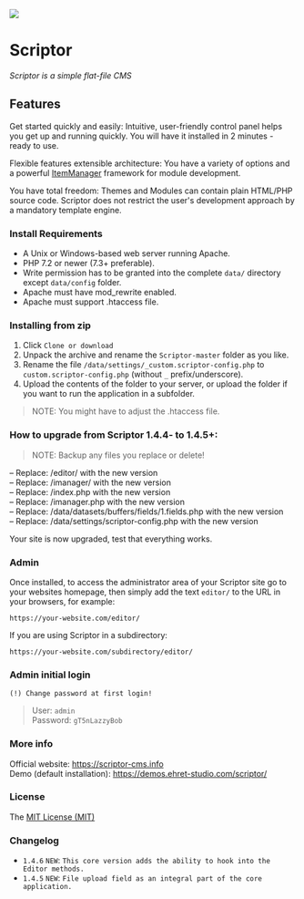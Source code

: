 ![](https://demos.ehret-studio.com/scriptor/data/uploads/scriptor-dashboard-github.png)

# Scriptor

_Scriptor is a simple flat-file CMS_   

## Features   
Get started quickly and easily: Intuitive, user-friendly control panel helps you get up and running quickly. 
You will have it installed in 2 minutes - ready to use.   

Flexible features extensible architecture: You have a variety of options and a powerful [ItemManager](https://github.com/bigin/ItemManager-3) 
framework for module development.

You have total freedom: Themes and Modules can contain plain HTML/PHP source code. Scriptor does not restrict the user's development approach 
by a mandatory template engine.


### Install Requirements
- A Unix or Windows-based web server running Apache.   
- PHP 7.2 or newer (7.3+ preferable).   
- Write permission has to be granted into the complete `data/` directory except `data/config` folder.   
- Apache must have mod_rewrite enabled.   
- Apache must support .htaccess file.   
    
### Installing from zip
1. Click `Clone or download`
2. Unpack the archive and rename the `Scriptor-master` folder as you like.
3. Rename the file `/data/settings/_custom.scriptor-config.php` to `custom.scriptor-config.php` (without `_` prefix/underscore).
4. Upload the contents of the folder to your server, or upload the folder if you want to run the application in a subfolder.
    
> NOTE: You might have to adjust the .htaccess file.    

### How to upgrade from Scriptor 1.4.4- to 1.4.5+:
>NOTE: Backup any files you replace or delete!

  – Replace: /editor/ with the new version   
  – Replace: /imanager/ with the new version   
  – Replace: /index.php with the new version   
  – Replace: /imanager.php with the new version   
  – Replace: /data/datasets/buffers/fields/1.fields.php with the new version   
  – Replace: /data/settings/scriptor-config.php with the new version   

  Your site is now upgraded, test that everything works.

### Admin
Once installed, to access the administrator area of your Scriptor site go to your websites homepage, then simply add the text `editor/` to the URL in your browsers, for example: 
```
https://your-website.com/editor/
```

If you are using Scriptor in a subdirectory: 
```
https://your-website.com/subdirectory/editor/
```

### Admin initial login  
`(!) Change password at first login!`  
> User: `admin`   
> Password: `gT5nLazzyBob`


### More info
Official website: https://scriptor-cms.info   
Demo (default installation): https://demos.ehret-studio.com/scriptor/
  

### License
The [MIT License (MIT)](https://github.com/bigin/Scriptor/blob/master/LICENSE)

### Changelog
- `1.4.6` `NEW`: `This core version adds the ability to hook into the Editor methods.`   
- `1.4.5` `NEW`: `File upload field as an integral part of the core application.`
